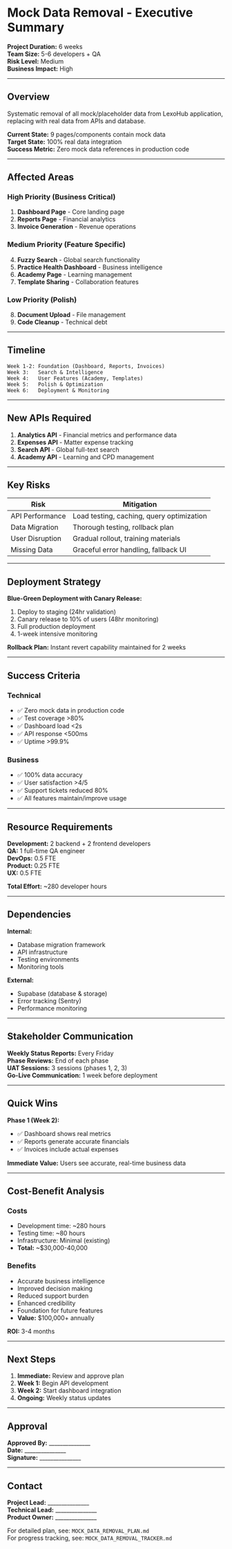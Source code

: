 # Mock Data Removal - Executive Summary

**Project Duration:** 6 weeks  
**Team Size:** 5-6 developers + QA  
**Risk Level:** Medium  
**Business Impact:** High

---

## Overview

Systematic removal of all mock/placeholder data from LexoHub application, replacing with real data from APIs and database.

**Current State:** 9 pages/components contain mock data  
**Target State:** 100% real data integration  
**Success Metric:** Zero mock data references in production code

---

## Affected Areas

### High Priority (Business Critical)
1. **Dashboard Page** - Core landing page
2. **Reports Page** - Financial analytics
3. **Invoice Generation** - Revenue operations

### Medium Priority (Feature Specific)
4. **Fuzzy Search** - Global search functionality
5. **Practice Health Dashboard** - Business intelligence
6. **Academy Page** - Learning management
7. **Template Sharing** - Collaboration features

### Low Priority (Polish)
8. **Document Upload** - File management
9. **Code Cleanup** - Technical debt

---

## Timeline

```
Week 1-2: Foundation (Dashboard, Reports, Invoices)
Week 3:   Search & Intelligence
Week 4:   User Features (Academy, Templates)
Week 5:   Polish & Optimization
Week 6:   Deployment & Monitoring
```

---

## New APIs Required

1. **Analytics API** - Financial metrics and performance data
2. **Expenses API** - Matter expense tracking
3. **Search API** - Global full-text search
4. **Academy API** - Learning and CPD management

---

## Key Risks

| Risk | Mitigation |
|------|------------|
| API Performance | Load testing, caching, query optimization |
| Data Migration | Thorough testing, rollback plan |
| User Disruption | Gradual rollout, training materials |
| Missing Data | Graceful error handling, fallback UI |

---

## Deployment Strategy

**Blue-Green Deployment with Canary Release:**

1. Deploy to staging (24hr validation)
2. Canary release to 10% of users (48hr monitoring)
3. Full production deployment
4. 1-week intensive monitoring

**Rollback Plan:** Instant revert capability maintained for 2 weeks

---

## Success Criteria

### Technical
- ✅ Zero mock data in production code
- ✅ Test coverage >80%
- ✅ Dashboard load <2s
- ✅ API response <500ms
- ✅ Uptime >99.9%

### Business
- ✅ 100% data accuracy
- ✅ User satisfaction >4/5
- ✅ Support tickets reduced 80%
- ✅ All features maintain/improve usage

---

## Resource Requirements

**Development:** 2 backend + 2 frontend developers  
**QA:** 1 full-time QA engineer  
**DevOps:** 0.5 FTE  
**Product:** 0.25 FTE  
**UX:** 0.5 FTE

**Total Effort:** ~280 developer hours

---

## Dependencies

**Internal:**
- Database migration framework
- API infrastructure
- Testing environments
- Monitoring tools

**External:**
- Supabase (database & storage)
- Error tracking (Sentry)
- Performance monitoring

---

## Stakeholder Communication

**Weekly Status Reports:** Every Friday  
**Phase Reviews:** End of each phase  
**UAT Sessions:** 3 sessions (phases 1, 2, 3)  
**Go-Live Communication:** 1 week before deployment

---

## Quick Wins

**Phase 1 (Week 2):**
- ✅ Dashboard shows real metrics
- ✅ Reports generate accurate financials
- ✅ Invoices include actual expenses

**Immediate Value:** Users see accurate, real-time business data

---

## Cost-Benefit Analysis

### Costs
- Development time: ~280 hours
- Testing time: ~80 hours
- Infrastructure: Minimal (existing)
- **Total:** ~$30,000-40,000

### Benefits
- Accurate business intelligence
- Improved decision making
- Reduced support burden
- Enhanced credibility
- Foundation for future features
- **Value:** $100,000+ annually

**ROI:** 3-4 months

---

## Next Steps

1. **Immediate:** Review and approve plan
2. **Week 1:** Begin API development
3. **Week 2:** Start dashboard integration
4. **Ongoing:** Weekly status updates

---

## Approval

**Approved By:** _______________  
**Date:** _______________  
**Signature:** _______________

---

## Contact

**Project Lead:** _______________  
**Technical Lead:** _______________  
**Product Owner:** _______________

For detailed plan, see: `MOCK_DATA_REMOVAL_PLAN.md`  
For progress tracking, see: `MOCK_DATA_REMOVAL_TRACKER.md`
